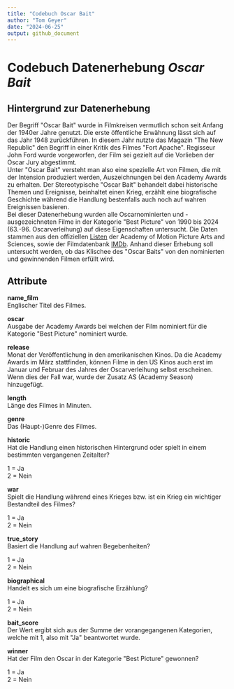 ```yaml
---
title: "Codebuch Oscar Bait"
author: "Tom Geyer"
date: "2024-06-25"
output: github_document
---
```


# Codebuch Datenerhebung *Oscar Bait*

## Hintergrund zur Datenerhebung

Der Begriff "Oscar Bait" wurde in Filmkreisen vermutlich schon seit Anfang der 1940er Jahre genutzt.
Die erste öffentliche Erwähnung lässt sich auf das Jahr 1948 zurückführen. In diesem Jahr nutzte das
Magazin "The New Republic" den Begriff in einer Kritik des Filmes "Fort Apache". Regisseur John Ford
wurde vorgeworfen, der Film sei gezielt auf die Vorlieben der Oscar Jury abgestimmt.\
Unter "Oscar Bait" versteht man also eine spezielle Art von Filmen, die mit der Intension produziert werden,
Auszeichnungen bei den Academy Awards zu erhalten. Der Stereotypische "Oscar Bait" behandelt dabei
historische Themen und Ereignisse, beinhaltet einen Krieg, erzählt eine biografische Geschichte während
die Handlung bestenfalls auch noch auf wahren Ereignissen basieren.\
Bei dieser Datenerhebung wurden alle Oscarnominierten und -ausgezeichneten Filme in der Kategorie "Best Picture"
von 1990 bis 2024 (63.-96. Oscarverleihung) auf diese Eigenschaften untersucht. Die Daten stammen aus den offiziellen [Listen](https://www.oscars.org/oscars) der Academy of Motion Picture Arts and Sciences, sowie der Filmdatenbank [IMDb](https://www.imdb.com/).
Anhand dieser Erhebung soll untersucht werden, ob
das Klischee des "Oscar Baits" von den nominierten und gewinnenden Filmen erfüllt wird.

## Attribute

**name_film**\
Englischer Titel des Filmes.


**oscar**\
Ausgabe der Academy Awards bei welchen der Film nominiert für die Kategorie "Best Picture" nominiert wurde.

**release**\
Monat der Veröffentlichung in den amerikanischen Kinos. Da die Academy Awards im März stattfinden, können Filme in den US Kinos auch erst im Januar und Februar des Jahres der Oscarverleihung selbst erscheinen. Wenn dies der Fall war, wurde der Zusatz AS (Academy Season) hinzugefügt.

**length**\
Länge des Filmes in Minuten.

**genre**\
Das (Haupt-)Genre des Filmes.

**historic**\
Hat die Handlung einen historischen Hintergrund oder spielt in einem bestimmten vergangenen Zeitalter?

1 = Ja\
2 = Nein

**war**\
Spielt die Handlung während eines Krieges bzw. ist ein Krieg ein wichtiger Bestandteil des Filmes?

1 = Ja\
2 = Nein

**true_story**\
Basiert die Handlung auf wahren Begebenheiten?

1 = Ja\
2 = Nein

**biographical**\
Handelt es sich um eine biografische Erzählung?

1 = Ja\
2 = Nein

**bait_score**\
Der Wert ergibt sich aus der Summe der vorangegangenen Kategorien, welche mit 1, also mit "Ja" beantwortet wurde.

**winner**\
Hat der Film den Oscar in der Kategorie "Best Picture" gewonnen?

1 = Ja\
2 = Nein
